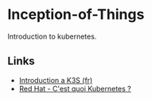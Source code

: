 # Inception-of-Things
Introduction to kubernetes.

## Links
- [Introduction a K3S (fr)](https://blog.wescale.fr/k3s-le-kubernetes-allege-hautement-disponible/)
- [Red Hat - C'est quoi Kubernetes ?](https://www.redhat.com/fr/topics/containers/what-is-kubernetes)
